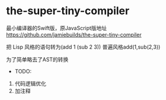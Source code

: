 # the-super-tiny-compiler

最小编译器的Swift版，原JavaScript版地址 https://github.com/jamiebuilds/the-super-tiny-compiler

把 Lisp 风格的语句转为(add 1 (sub 2 3)) 普遍风格add(1,sub(2,3))

为了简单略去了AST的转换

- TODO:

1. 代码逻辑优化
2. 加注释
